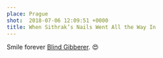 ```yaml
---
place: Prague
shot:  2018-07-06 12:09:51 +0000
title: When Sithrak’s Nails Went All the Way In
---
```


Smile forever [Blind Gibberer](http://oglaf.wikia.com/wiki/Sithrak). 😍
